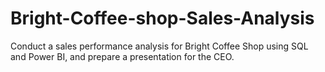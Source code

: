 # Bright-Coffee-shop-Sales-Analysis
Conduct a sales performance analysis for Bright Coffee Shop using SQL and Power BI, and prepare a presentation for the CEO.
